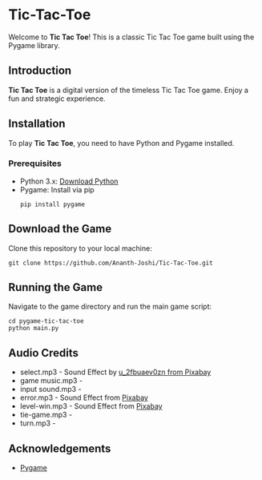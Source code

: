 # Tic-Tac-Toe

Welcome to **Tic Tac Toe**! This is a classic Tic Tac Toe game built using the Pygame library.

## Introduction
**Tic Tac Toe** is a digital version of the timeless Tic Tac Toe game. Enjoy a fun and strategic experience.

## Installation
To play **Tic Tac Toe**, you need to have Python and Pygame installed.

### Prerequisites
- Python 3.x: [Download Python](https://www.python.org/downloads/)
- Pygame: Install via pip
  ```
  pip install pygame

## Download the Game
Clone this repository to your local machine:
```
git clone https://github.com/Ananth-Joshi/Tic-Tac-Toe.git
```

## Running the Game
Navigate to the game directory and run the main game script:
```
cd pygame-tic-tac-toe
python main.py
```

## Audio Credits
- select.mp3 - Sound Effect by [u_2fbuaev0zn from Pixabay](https://pixabay.com/users/u_2fbuaev0zn-30247713/)
- game music.mp3 -
- input sound.mp3 -
- error.mp3 - Sound Effect from [Pixabay](https://pixabay.com/) 
- level-win.mp3 - Sound Effect from [Pixabay](https://pixabay.com/) 
- tie-game.mp3 - 
- turn.mp3 - 



## Acknowledgements
- [Pygame](https://www.pygame.org/)



